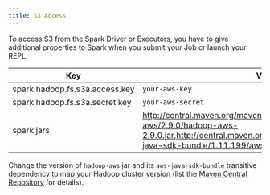 ```yaml
---
title: S3 Access
---
```


To access S3 from the Spark Driver or Executors, you have to give additional properties to Spark when you submit your Job or launch your REPL.

| Key                            | Value             |
| ------------------------------ | ------------------|
| spark.hadoop.fs.s3a.access.key | `your-aws-key`    |
| spark.hadoop.fs.s3a.secret.key | `your-aws-secret` |
| spark.jars                     | http://central.maven.org/maven2/org/apache/hadoop/hadoop-aws/2.9.0/hadoop-aws-2.9.0.jar,http://central.maven.org/maven2/com/amazonaws/aws-java-sdk-bundle/1.11.199/aws-java-sdk-bundle-1.11.199.jar |

Change the version of `hadoop-aws` jar and its `aws-java-sdk-bundle` transitive dependency to map your Hadoop cluster version (list the [Maven Central Repository](https://mvnrepository.com/artifact/org.apache.hadoop/hadoop-aws) for details).

